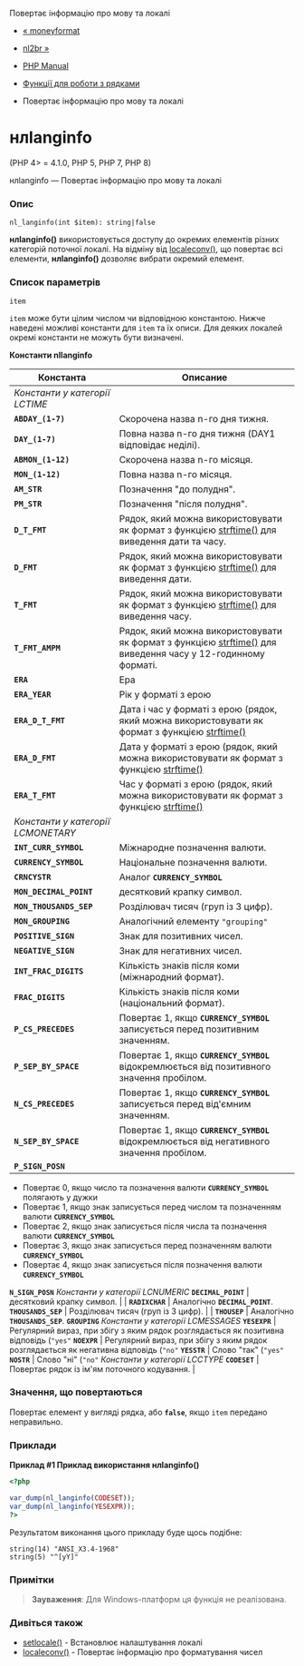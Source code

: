 Повертає інформацію про мову та локалі

-   [« moneyformat](function.money-format.html)
    
-   [nl2br »](function.nl2br.md)
    
-   [PHP Manual](index.md)
    
-   [Функції для роботи з рядками](ref.strings.md)
    
-   Повертає інформацію про мову та локалі
    

# нлlanginfo

(PHP 4> = 4.1.0, PHP 5, PHP 7, PHP 8)

нлlanginfo — Повертає інформацію про мову та локалі

### Опис

```methodsynopsis
nl_langinfo(int $item): string|false
```

**нлlanginfo()** використовується доступу до окремих елементів різних категорій поточної локалі. На відміну від [localeconv()](function.localeconv.md), що повертає всі елементи, **нлlanginfo()** дозволяє вибрати окремий елемент.

### Список параметрів

`item`

`item` може бути цілим числом чи відповідною константою. Нижче наведені можливі константи для `item` та їх описи. Для деяких локалей окремі константи не можуть бути визначені.

**Константи nllanginfo**

| Константа                          | Описание                                                                                                                             |
|------------------------------------|--------------------------------------------------------------------------------------------------------------------------------------|
| *Константи у категорії LCTIME*     |                                                                                                                                      |
| **`ABDAY_(1-7)`**                  | Скорочена назва n-го дня тижня.                                                                                                      |
| **`DAY_(1-7)`**                    | Повна назва n-го дня тижня (DAY1 відповідає неділі).                                                                                 |
| **`ABMON_(1-12)`**                 | Скорочена назва n-го місяця.                                                                                                         |
| **`MON_(1-12)`**                   | Повна назва n-го місяця.                                                                                                             |
| **`AM_STR`**                       | Позначення "до полудня".                                                                                                             |
| **`PM_STR`**                       | Позначення "після полудня".                                                                                                          |
| **`D_T_FMT`**                      | Рядок, який можна використовувати як формат з функцією [strftime()](function.strftime.md) для виведення дати та часу.                |
| **`D_FMT`**                        | Рядок, який можна використовувати як формат з функцією [strftime()](function.strftime.md) для виведення дати.                        |
| **`T_FMT`**                        | Рядок, який можна використовувати як формат з функцією [strftime()](function.strftime.md) для виведення часу.                        |
| **`T_FMT_AMPM`**                   | Рядок, який можна використовувати як формат з функцією [strftime()](function.strftime.md) для виведення часу у 12-годинному форматі. |
| **`ERA`**                          | Ера                                                                                                                                  |
| **`ERA_YEAR`**                     | Рік у форматі з ерою                                                                                                                 |
| **`ERA_D_T_FMT`**                  | Дата і час у форматі з ерою (рядок, який можна використовувати як формат з функцією [strftime()](function.strftime.md)               |
| **`ERA_D_FMT`**                    | Дата у форматі з ерою (рядок, який можна використовувати як формат з функцією [strftime()](function.strftime.md)                     |
| **`ERA_T_FMT`**                    | Час у форматі з ерою (рядок, який можна використовувати як формат з функцією [strftime()](function.strftime.md)                      |
| *Константи у категорії LCMONETARY* |                                                                                                                                      |
| **`INT_CURR_SYMBOL`**              | Міжнародне позначення валюти.                                                                                                        |
| **`CURRENCY_SYMBOL`**              | Національне позначення валюти.                                                                                                       |
| **`CRNCYSTR`**                     | Аналог **`CURRENCY_SYMBOL`**                                                                                                         |
| **`MON_DECIMAL_POINT`**            | десятковий крапку символ.                                                                                                            |
| **`MON_THOUSANDS_SEP`**            | Розділювач тисяч (груп із 3 цифр).                                                                                                   |
| **`MON_GROUPING`**                 | Аналогічний елементу `"grouping"`                                                                                                    |
| **`POSITIVE_SIGN`**                | Знак для позитивних чисел.                                                                                                           |
| **`NEGATIVE_SIGN`**                | Знак для негативних чисел.                                                                                                           |
| **`INT_FRAC_DIGITS`**              | Кількість знаків після коми (міжнародний формат).                                                                                    |
| **`FRAC_DIGITS`**                  | Кількість знаків після коми (національний формат).                                                                                   |
| **`P_CS_PRECEDES`**                | Повертає 1, якщо **`CURRENCY_SYMBOL`** записується перед позитивним значенням.                                                       |
| **`P_SEP_BY_SPACE`**               | Повертає 1, якщо **`CURRENCY_SYMBOL`** відокремлюється від позитивного значення пробілом.                                            |
| **`N_CS_PRECEDES`**                | Повертає 1, якщо **`CURRENCY_SYMBOL`** записується перед від'ємним значенням.                                                        |
| **`N_SEP_BY_SPACE`**               | Повертає 1, якщо **`CURRENCY_SYMBOL`** відокремлюється від негативного значення пробілом.                                            |
| **`P_SIGN_POSN`**                  |                                                                                                                                      |

-   Повертає 0, якщо число та позначення валюти **`CURRENCY_SYMBOL`** полягають у дужки
-   Повертає 1, якщо знак записується перед числом та позначенням валюти **`CURRENCY_SYMBOL`**
-   Повертає 2, якщо знак записується після числа та позначення валюти **`CURRENCY_SYMBOL`**
-   Повертає 3, якщо знак записується перед позначенням валюти **`CURRENCY_SYMBOL`**
-   Повертає 4, якщо знак записується після позначення валюти **`CURRENCY_SYMBOL`**

**`N_SIGN_POSN`** *Константи у категорії LCNUMERIC* **`DECIMAL_POINT`** | десятковий крапку символ. | | **`RADIXCHAR`** | Аналогічно **`DECIMAL_POINT`**. **`THOUSANDS_SEP`** | Розділювач тисяч (груп із 3 цифр). | | **`THOUSEP`** | Аналогічно **`THOUSANDS_SEP`**. **`GROUPING`** *Константи у категорії LCMESSAGES* **`YESEXPR`** | Регулярний вираз, при збігу з яким рядок розглядається як позитивна відповідь (`"yes"` **`NOEXPR`** | Регулярний вираз, при збігу з яким рядок розглядається як негативна відповідь (`"no"` **`YESSTR`** | Слово "так" (`"yes"` **`NOSTR`** | Слово "ні" (`"no"` *Константи у категорії LCCTYPE* **`CODESET`** | Повертає рядок із ім'ям поточного кодування. |

### Значення, що повертаються

Повертає елемент у вигляді рядка, або **`false`**, якщо `item` передано неправильно.

### Приклади

**Приклад #1 Приклад використання **нлlanginfo()****

```php
<?php

var_dump(nl_langinfo(CODESET));
var_dump(nl_langinfo(YESEXPR));
?>
```

Результатом виконання цього прикладу буде щось подібне:

```
string(14) "ANSI_X3.4-1968"
string(5) "^[yY]"
```

### Примітки

> **Зауваження**: Для Windows-платформ ця функція не реалізована.

### Дивіться також

-   [setlocale()](function.setlocale.md) - Встановлює налаштування локалі
-   [localeconv()](function.localeconv.md) - Повертає інформацію про форматування чисел